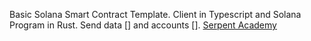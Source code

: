 Basic Solana Smart Contract Template. Client in Typescript and Solana Program in Rust.
Send data [] and accounts [].
<a href="https://serpent.academy">Serpent Academy</a>